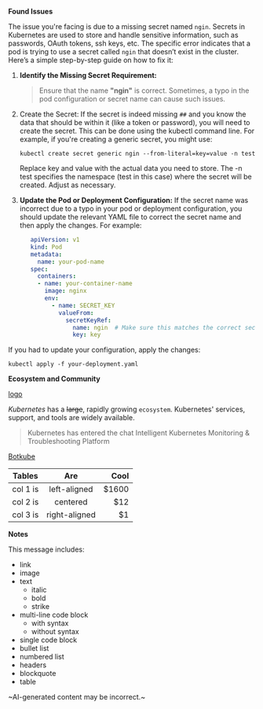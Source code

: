 **Found Issues**

The issue you're facing is due to a missing secret named `ngin`. Secrets in Kubernetes are used to store and handle sensitive information, such as passwords, OAuth tokens, ssh keys, etc. The specific error indicates that a pod is trying to use a secret called `ngin` that doesn’t exist in the cluster. Here’s a simple step-by-step guide on how to fix it:

1. **Identify the Missing Secret Requirement:**

   >  Ensure that the name **"ngin"** is correct. Sometimes, a typo in the pod configuration or secret name can cause such issues.

2. Create the Secret:
   If the secret is indeed missing `##` and you know the data that should be within it (like a token or password), you will need to create the secret. This can be done using the kubectl command line. For example, if you're creating a generic secret, you might use:

    ```shell
    kubectl create secret generic ngin --from-literal=key=value -n test
    ```

    Replace key and value with the actual data you need to store. The -n test specifies the namespace (test in this case) where the secret will be created. Adjust as necessary.
3. **Update the Pod or Deployment Configuration:**
   If the secret name was incorrect due to a typo in your pod or deployment configuration, you should update the relevant YAML file to correct the secret name and then apply the changes. For example:

   ```yaml
      apiVersion: v1
      kind: Pod
      metadata:
        name: your-pod-name
      spec:
        containers:
        - name: your-container-name
          image: nginx
          env:
            - name: SECRET_KEY
              valueFrom:
                secretKeyRef:
                  name: ngin  # Make sure this matches the correct secret name
                  key: key
   ```

If you had to update your configuration, apply the changes:

```
kubectl apply -f your-deployment.yaml
```

**Ecosystem and Community**

[logo](https://raw.githubusercontent.com/kubeshop/botkube/main/branding/logos/botkube-black-32x32.png)

_Kubernetes_ has a ~~large~~, rapidly growing `ecosystem`. Kubernetes' services, support, and tools are widely available.

> Kubernetes has entered the chat
> Intelligent Kubernetes Monitoring & Troubleshooting Platform

[Botkube](https://botkube.io/)


| Tables   |      Are      |  Cool |
|----------|:-------------:|------:|
| col 1 is |  left-aligned | $1600 |
| col 2 is |    centered   |   $12 |
| col 3 is | right-aligned |    $1 |


**Notes**

This message includes:
- link
- image
- text 
  - italic
  - bold
  - strike
- multi-line code block
  - with syntax
  - without syntax
- single code block
- bullet list
- numbered list
- headers
- blockquote
- table

~AI-generated content may be incorrect.~
